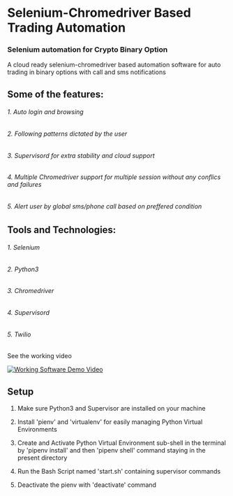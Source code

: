 # Selenium-Chromedriver Based Trading Automation
### Selenium automation for Crypto Binary Option
A cloud ready selenium-chromedriver based automation software for auto trading in binary options with call and sms notifications

## Some of the features: 
###### 1. Auto login and browsing
###### 2. Following patterns dictated by the user
###### 3. Supervisord for extra stability and cloud support
###### 4. Multiple Chromedriver support for multiple session without any conflics and failures
###### 5. Alert user by global sms/phone call based on preffered condition

## Tools and Technologies:
###### 1. Selenium
###### 2. Python3
###### 3. Chromedriver
###### 4. Supervisord
###### 5. Twilio

See the working video 

[![Working Software Demo Video](https://lh4.googleusercontent.com/4LtevjzJPpN_v40ZSSlJYZdGqWFv3yx--XwgPZzput-XE_2ks_DZJNFTWP0j6jhg77PXr9IUR-2d9D4D2pgh=w1365-h665)](https://drive.google.com/file/d/1Xmb9fFlojfOVVb5zSyEdi-AHZtl6hxZS/preview)


## Setup
1. Make sure Python3 and Supervisor are installed on your machine

2. Install 'pienv' and 'virtualenv' for easily managing Python Virtual Environments

3. Create and Activate Python Virtual Environment sub-shell in the terminal by 'pipenv install' and then 'pipenv shell' command staying in the present directory 

4. Run the Bash Script named 'start.sh' containing supervisor commands 

5. Deactivate the pienv with 'deactivate' command 

